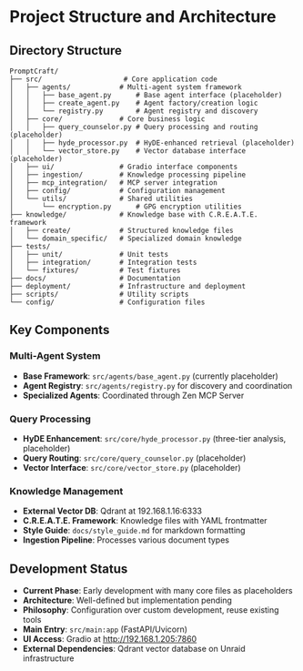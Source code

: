 # Project Structure and Architecture

## Directory Structure
```
PromptCraft/
├── src/                    # Core application code
│   ├── agents/            # Multi-agent system framework
│   │   ├── base_agent.py      # Base agent interface (placeholder)
│   │   ├── create_agent.py    # Agent factory/creation logic
│   │   └── registry.py        # Agent registry and discovery
│   ├── core/              # Core business logic
│   │   ├── query_counselor.py # Query processing and routing (placeholder)
│   │   ├── hyde_processor.py  # HyDE-enhanced retrieval (placeholder)
│   │   └── vector_store.py    # Vector database interface (placeholder)
│   ├── ui/                # Gradio interface components
│   ├── ingestion/         # Knowledge processing pipeline
│   ├── mcp_integration/   # MCP server integration
│   ├── config/            # Configuration management
│   └── utils/             # Shared utilities
│       └── encryption.py      # GPG encryption utilities
├── knowledge/             # Knowledge base with C.R.E.A.T.E. framework
│   ├── create/            # Structured knowledge files
│   └── domain_specific/   # Specialized domain knowledge
├── tests/
│   ├── unit/              # Unit tests
│   ├── integration/       # Integration tests
│   └── fixtures/          # Test fixtures
├── docs/                  # Documentation
├── deployment/            # Infrastructure and deployment
├── scripts/               # Utility scripts
└── config/                # Configuration files
```

## Key Components

### Multi-Agent System
- **Base Framework**: `src/agents/base_agent.py` (currently placeholder)
- **Agent Registry**: `src/agents/registry.py` for discovery and coordination
- **Specialized Agents**: Coordinated through Zen MCP Server

### Query Processing
- **HyDE Enhancement**: `src/core/hyde_processor.py` (three-tier analysis, placeholder)
- **Query Routing**: `src/core/query_counselor.py` (placeholder)
- **Vector Interface**: `src/core/vector_store.py` (placeholder)

### Knowledge Management
- **External Vector DB**: Qdrant at 192.168.1.16:6333
- **C.R.E.A.T.E. Framework**: Knowledge files with YAML frontmatter
- **Style Guide**: `docs/style_guide.md` for markdown formatting
- **Ingestion Pipeline**: Processes various document types

## Development Status
- **Current Phase**: Early development with many core files as placeholders
- **Architecture**: Well-defined but implementation pending
- **Philosophy**: Configuration over custom development, reuse existing tools
- **Main Entry**: `src/main:app` (FastAPI/Uvicorn)
- **UI Access**: Gradio at http://192.168.1.205:7860
- **External Dependencies**: Qdrant vector database on Unraid infrastructure
